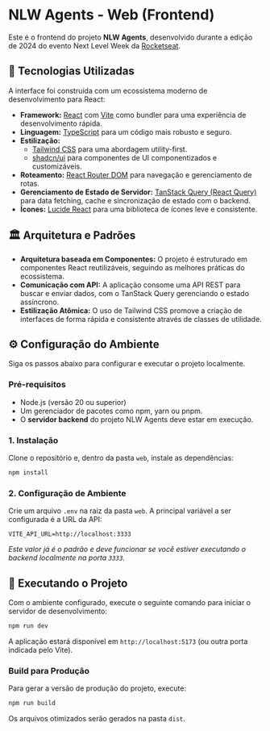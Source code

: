 # NLW Agents - Web (Frontend)

Este é o frontend do projeto **NLW Agents**, desenvolvido durante a edição de 2024 do evento Next Level Week da [Rocketseat](https://www.rocketseat.com.br/).

## 🚀 Tecnologias Utilizadas

A interface foi construída com um ecossistema moderno de desenvolvimento para React:

- **Framework:** [React](https://react.dev/) com [Vite](https://vitejs.dev/) como bundler para uma experiência de desenvolvimento rápida.
- **Linguagem:** [TypeScript](https://www.typescriptlang.org/) para um código mais robusto e seguro.
- **Estilização:**
    - [Tailwind CSS](https://tailwindcss.com/) para uma abordagem utility-first.
    - [shadcn/ui](https://ui.shadcn.com/) para componentes de UI componentizados e customizáveis.
- **Roteamento:** [React Router DOM](https://reactrouter.com/) para navegação e gerenciamento de rotas.
- **Gerenciamento de Estado de Servidor:** [TanStack Query (React Query)](https://tanstack.com/query) para data fetching, cache e sincronização de estado com o backend.
- **Ícones:** [Lucide React](https://lucide.dev/) para uma biblioteca de ícones leve e consistente.

## 🏛️ Arquitetura e Padrões

- **Arquitetura baseada em Componentes:** O projeto é estruturado em componentes React reutilizáveis, seguindo as melhores práticas do ecossistema.
- **Comunicação com API:** A aplicação consome uma API REST para buscar e enviar dados, com o TanStack Query gerenciando o estado assíncrono.
- **Estilização Atômica:** O uso de Tailwind CSS promove a criação de interfaces de forma rápida e consistente através de classes de utilidade.

## ⚙️ Configuração do Ambiente

Siga os passos abaixo para configurar e executar o projeto localmente.

### Pré-requisitos

- Node.js (versão 20 ou superior)
- Um gerenciador de pacotes como npm, yarn ou pnpm.
- O **servidor backend** do projeto NLW Agents deve estar em execução.

### 1. Instalação

Clone o repositório e, dentro da pasta `web`, instale as dependências:

```bash
npm install
```

### 2. Configuração de Ambiente

Crie um arquivo `.env` na raiz da pasta `web`. A principal variável a ser configurada é a URL da API:

```env
VITE_API_URL=http://localhost:3333
```

*Este valor já é o padrão e deve funcionar se você estiver executando o backend localmente na porta `3333`.*

## 🚀 Executando o Projeto

Com o ambiente configurado, execute o seguinte comando para iniciar o servidor de desenvolvimento:

```bash
npm run dev
```

A aplicação estará disponível em `http://localhost:5173` (ou outra porta indicada pelo Vite).

### Build para Produção

Para gerar a versão de produção do projeto, execute:

```bash
npm run build
```

Os arquivos otimizados serão gerados na pasta `dist`.